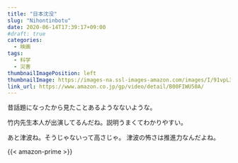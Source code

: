 ```yaml
---
title: "日本沈没"
slug: "Nihontinbotu"
date: 2020-06-14T17:39:17+09:00
#draft: true
categories:
  - 映画
tags:
  - 科学
  - 災害
thumbnailImagePosition: left
thumbnailImage: https://images-na.ssl-images-amazon.com/images/I/91vpL3o1pxL._SX600_.jpg
link_url: https://www.amazon.co.jp/gp/video/detail/B00FIWU50A/
---
```

昔話題になったから見たことあるようなないような。
<!--more-->
竹内先生本人が出演してるんだね。説明うまくてわかりやすい。

あと津波ね。そうじゃないって高さじゃ。
津波の怖さは推進力なんだよね。

{{< amazon-prime >}}
